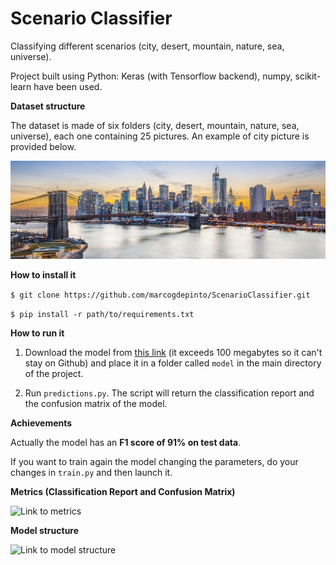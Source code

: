 # Scenario Classifier

Classifying different scenarios (city, desert, mountain, nature, sea, universe).

Project built using Python: Keras (with Tensorflow backend), numpy, scikit-learn have been used.

**Dataset structure**

The dataset is made of six folders (city, desert, mountain, nature, sea, universe), each one containing 25 pictures. An example of city picture is provided below.

![Link to example picture](https://github.com/marcogdepinto/ScenarioClassifier/blob/master/examples/2.GettyImages-187703420.jpg)

**How to install it**

```$ git clone https://github.com/marcogdepinto/ScenarioClassifier.git```

```$ pip install -r path/to/requirements.txt```

**How to run it**

1) Download the model from [this link](https://drive.google.com/open?id=1jPDQcqQeh7r-_yQgn9jJzc8yVXEOgkvk) (it exceeds 100 megabytes so it can't stay on Github) and place it in a folder called ```model``` in the main directory of the project.

2) Run ```predictions.py```. The script will return the classification report and the confusion matrix of the model. 

**Achievements**

Actually the model has an **F1 score of 91% on test data**.

If you want to train again the model changing the parameters, do your changes in ```train.py``` and then launch it.

**Metrics (Classification Report and Confusion Matrix)**

![Link to metrics](https://github.com/marcogdepinto/ScenarioClassifier/blob/master/metrics/metrics.png)

**Model structure**

![Link to model structure](https://github.com/marcogdepinto/ScenarioClassifier/blob/master/model.png)

